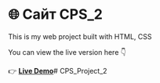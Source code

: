 # 🌐 Сайт CPS_2

This is my web project built with HTML, CSS

You can view the live version here 👇  

👉 **[Live Demo](https://verai98.github.io/CPS_Project_2/)**# CPS_Project_2
